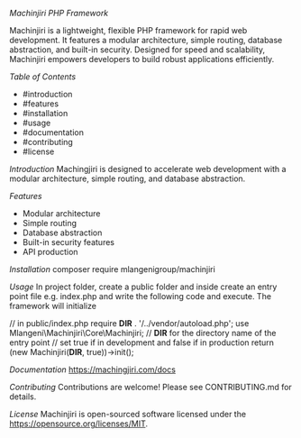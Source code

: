 *Machinjiri PHP Framework*

Machinjiri is a lightweight, flexible PHP framework for rapid web development. It features a modular architecture, simple routing, database abstraction, and built-in security. Designed for speed and scalability, Machinjiri empowers developers to build robust applications efficiently.

*Table of Contents*
- #introduction
- #features
- #installation
- #usage
- #documentation
- #contributing
- #license

*Introduction*
Machingjiri is designed to accelerate web development with a modular architecture, simple routing, and database abstraction.

*Features*
- Modular architecture
- Simple routing
- Database abstraction
- Built-in security features
- API production

*Installation*
composer require mlangenigroup/machinjiri

*Usage*
In project folder, create a public folder and inside create an entry point file e.g. index.php and write the following code and execute. The framework will initialize

// in public/index.php
require __DIR__ . '/../vendor/autoload.php';
use Mlangeni\Machinjiri\Core\Machinjiri;
// __DIR__ for the directory name of the entry point
// set true if in development and false if in production
return (new Machinjiri(__DIR__, true))->init();

*Documentation*
https://machingjiri.com/docs

*Contributing*
Contributions are welcome! Please see CONTRIBUTING.md for details.

*License*
Machinjiri is open-sourced software licensed under the https://opensource.org/licenses/MIT.